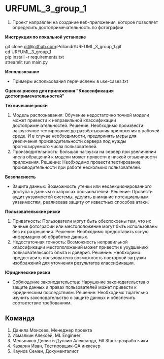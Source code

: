 # URFUML_3_group_1
1. Проект направлен на создание веб-приложения, которое позволяет определить достопримечательность по фотографии

**Инструкция по локальной установке**

git clone git@github.com:Poliandr/URFUML_3_group_1.git  
cd URFUML_3_group_1  
pip install -r requirements.txt  
streamlit run main.py  

**Использование**
- Примеры использования перечислены в use-cases.txt

**Оценка рисков для приложения "Классификация достопримечательностей"**

**Технические риски**
1. Модель распознавания: Обучение недостаточно точной модели может привести к неправильной классификации достопримечательностей.
   Решение: Необходимо произвести нагрузочное тестирование до развёртывания приложения в рабочей среде. И в случае необходимости, предпринять меры для увеличения производительности сервера под нужды прогнозируемого числа пользователей.
2. Производительность: Большая нагрузка на сервер при увеличении числа обращений к модели может привести к низкой отзывчивости приложения.
   Решение: Необходимо провести тестирование производительности при работе нескольких пользователей.

**Безопасность**
-  Защита данных: Возможность утечки или несанкционированного доступа к данным о запросах пользователей.
   Решение: Провести аудит уязвимостей системы, уделить внимание потенциальным уязвимостям, реализовав защиту от известных способов атаки.

**Пользовательские риски**
1. Приватность: Пользователи могут быть обеспокоены тем, что их личные фотографии или местоположение могут быть использованы без их разрешения.
   Решение: Необходимо предоставить ясную информацию об обработке данных.
2. Недостаточная точность: Возможность неправильной классификации местоположений может привести к ухудшению пользовательского опыта и доверия.
   Решение: Необходимо предоставить пользователю возможность повторной загрузки изображений для уточнения результатов классификации.

**Юридические риски**
-  Соблюдение законодательства: Нарушение законодательства о защите данных и правах пользователей может привести к юридическим последствиям.
   Решение: Необходимо тщательно изучить законодательство о защите данных и обеспечить соответствие требованиям.

## Команда
1. Данила Моисеев, Менеджер проекта
2. Измалкин Алексей, ML Engineer
3. Мельников Денис и Дуплин Александр, Fill Stack-разработчики
4. Казарин Иван, Тестировщик-QA инженер
5. Каунов Семен, Документалист
